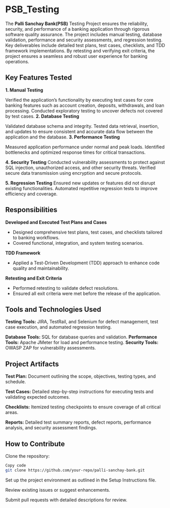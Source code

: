 # PSB_Testing
The **Palli Sanchay Bank(PSB)** Testing Project ensures the reliability, security, and performance of a banking application through rigorous software quality assurance. The project includes manual testing, database validation, performance and security assessments, and regression testing. Key deliverables include detailed test plans, test cases, checklists, and TDD framework implementations. By retesting and verifying exit criteria, the project ensures a seamless and robust user experience for banking operations.

## Key Features Tested
**1. Manual Testing**

Verified the application’s functionality by executing test cases for core banking features such as account creation, deposits, withdrawals, and loan processing.
Conducted exploratory testing to uncover defects not covered by test cases.
**2. Database Testing**

Validated database schema and integrity.
Tested data retrieval, insertion, and updates to ensure consistent and accurate data flow between the application and the database.
**3. Performance Testing**

Measured application performance under normal and peak loads.
Identified bottlenecks and optimized response times for critical transactions.

**4. Security Testing**
Conducted vulnerability assessments to protect against SQL injection, unauthorized access, and other security threats.
Verified secure data transmission using encryption and secure protocols.

**5. Regression Testing**
Ensured new updates or features did not disrupt existing functionalities.
Automated repetitive regression tests to improve efficiency and coverage.

## Responsibilities
**Developed and Executed Test Plans and Cases**
- Designed comprehensive test plans, test cases, and checklists tailored to banking workflows.
- Covered functional, integration, and system testing scenarios.

**TDD Framework**
- Applied a Test-Driven Development (TDD) approach to enhance code quality and maintainability.

**Retesting and Exit Criteria**
- Performed retesting to validate defect resolutions.
- Ensured all exit criteria were met before the release of the application.

## Tools and Technologies Used
**Testing Tools:** JIRA, TestRail, and Selenium for defect management, test case execution, and automated regression testing.

**Database Tools:** SQL for database queries and validation.
**Performance Tools:** Apache JMeter for load and performance testing.
**Security Tools:** OWASP ZAP for vulnerability assessments.

## Project Artifacts
**Test Plan:** Document outlining the scope, objectives, testing types, and schedule.

**Test Cases:** Detailed step-by-step instructions for executing tests and validating expected outcomes.

**Checklists:** Itemized testing checkpoints to ensure coverage of all critical areas.

**Reports:** Detailed test summary reports, defect reports, performance analysis, and security assessment findings.

## How to Contribute
Clone the repository:

```bash
Copy code
git clone https://github.com/your-repo/palli-sanchay-bank.git
```

Set up the project environment as outlined in the Setup Instructions file.

Review existing issues or suggest enhancements.

Submit pull requests with detailed descriptions for review.

